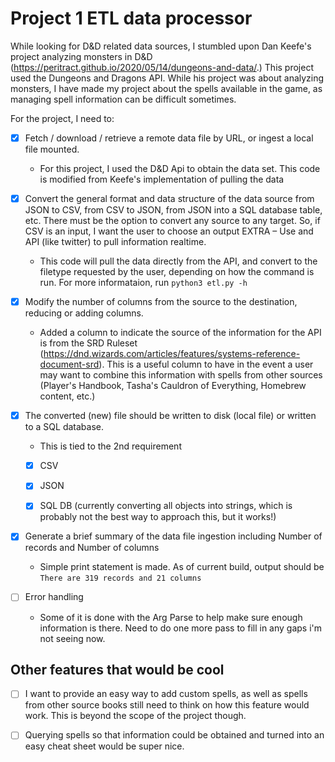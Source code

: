 # Project 1 ETL data processor 
While looking for D&D related data sources, I stumbled upon Dan Keefe's project analyzing monsters in D&D (https://peritract.github.io/2020/05/14/dungeons-and-data/.) This project used the Dungeons and Dragons API. While his project was about analyzing monsters, I have made my project about the spells available in the game, as managing spell information can be difficult sometimes.

For the project, I need to:

- [x] Fetch / download / retrieve a remote data file by URL, or ingest a local file mounted.
    * For this project, I used the D&D Api to obtain the data set. This code is modified from Keefe's implementation of pulling the data


- [x] Convert the general format and data structure of the data source from JSON to CSV, from CSV to JSON, from JSON into a SQL database table, etc. There must be the option to convert any source to any target. So, if CSV is an input, I want the user to choose an output EXTRA – Use and API (like twitter) to pull information realtime.
    * This code will pull the data directly from the API, and convert to the filetype requested by the user, depending on how the command is run. For more informataion, run `python3 etl.py -h`


- [x] Modify the number of columns from the source to the destination, reducing or adding columns. 
    * Added a column to indicate the source of the information for the API is from the SRD Ruleset (https://dnd.wizards.com/articles/features/systems-reference-document-srd). This is a useful column to have in the event a user may want to combine this information with spells from other sources (Player's Handbook, Tasha's Cauldron of Everything, Homebrew content, etc.)


- [x] The converted (new) file should be written to disk (local file) or written to a SQL database. 
    * This is tied to the 2nd requirement
    - [x] CSV
    - [x] JSON
    - [x] SQL DB (currently converting all objects into strings, which is probably not the best way to approach this, but it works!)


- [x] Generate a brief summary of the data file ingestion including Number of records and Number of columns 
    * Simple print statement is made. As of current build, output should be `There are 319 records and 21 columns`

- [ ] Error handling
    * Some of it is done with the Arg Parse to help make sure enough information is there. Need to do one more pass to fill in any gaps i'm not seeing now.

## Other features that would be cool

- [ ] I want to provide an easy way to add custom spells, as well as spells from other source books still need to think on how this feature would work. This is beyond the scope of the project though.

- [ ] Querying spells so that information could be obtained and turned into an easy cheat sheet would be super nice. 